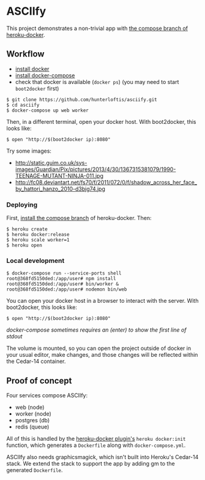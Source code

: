 # ASCIIfy

This project demonstrates a non-trivial app with
[the compose branch of heroku-docker](https://github.com/heroku/heroku-docker/tree/compose).

## Workflow

- [install docker](https://docs.docker.com/installation/)
- [install docker-compose](https://docs.docker.com/compose/install/)
- check that docker is available (`docker ps`) (you may need to start `boot2docker` first)

```
$ git clone https://github.com/hunterloftis/asciify.git
$ cd asciify
$ docker-compose up web worker
```

Then, in a different terminal, open your docker host.
With boot2docker, this looks like:

```
$ open "http://$(boot2docker ip):8080"
```

Try some images:

- http://static.guim.co.uk/sys-images/Guardian/Pix/pictures/2013/4/30/1367315381079/1990-TEENAGE-MUTANT-NINJA-011.jpg
- http://fc08.deviantart.net/fs70/f/2011/072/0/f/shadow_across_her_face_by_hattori_hanzo_2010-d3bjg74.jpg

### Deploying

First, [install the compose branch](https://github.com/heroku/heroku-docker/tree/compose#installation)
of heroku-docker. Then:

```
$ heroku create
$ heroku docker:release
$ heroku scale worker=1
$ heroku open
```

### Local development

```
$ docker-compose run --service-ports shell
root@368fd5150ded:/app/user# npm install
root@368fd5150ded:/app/user# bin/worker &
root@368fd5150ded:/app/user# nodemon bin/web
```

You can open your docker host in a browser to interact with the server.
With boot2docker, this looks like:

```
$ open "http://$(boot2docker ip):8080"
```

*docker-compose sometimes requires an (enter) to show the first line of stdout*

The volume is mounted, so you can open the project outside of docker in your usual editor,
make changes, and those changes will be reflected within the Cedar-14 container.

## Proof of concept

Four services compose ASCIIfy:

- web (node)
- worker (node)
- postgres (db)
- redis (queue)

All of this is handled by the [heroku-docker plugin's](https://github.com/heroku/heroku-docker/tree/compose)
`heroku docker:init` function, which generates a `Dockerfile` along with
`docker-compose.yml`.

ASCIIfy also needs graphicsmagick, which isn't built into Heroku's Cedar-14 stack.
We extend the stack to support the app by adding gm to the generated `Dockerfile`.
